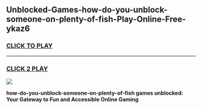 
## Unblocked-Games-how-do-you-unblock-someone-on-plenty-of-fish-Play-Online-Free-ykaz6
<h3>
<a href="https://premium76.site?title=how-do-you-unblock-someone-on-plenty-of-fish&ref=26A">CLICK TO PLAY</a></h3>
<hr>

<h3>
<a href="https://premium76.site?title=how-do-you-unblock-someone-on-plenty-of-fish&ref=26A">CLICK 2 PLAY</a>
  
</h3>

<a href="https://premium76.site?title=how-do-you-unblock-someone-on-plenty-of-fish&ref=26A"><img src="https://clearcache.store/games.png"></a>


**how-do-you-unblock-someone-on-plenty-of-fish games unblocked: Your Gateway to Fun and Accessible Online Gaming**
